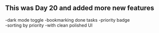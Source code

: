 ##  This was Day 20 and added more new features 
-dark mode toggle
-bookmarking done tasks
-priority badge  
-sorting by priority
-with clean polished UI
